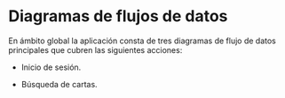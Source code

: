 # Diagramas de flujos de datos

En ámbito global la aplicación consta de tres diagramas de flujo de datos principales que cubren las siguientes acciones:

- Inicio de sesión.

- Búsqueda de cartas.